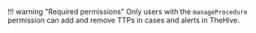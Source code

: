 !!! warning "Required permissions"
    Only users with the `manageProcedure` permission can add and remove TTPs in cases and alerts in TheHive.